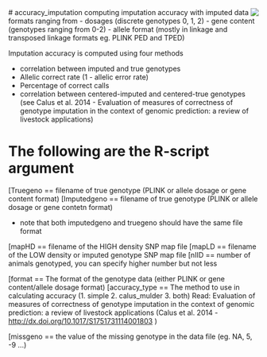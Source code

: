 <img src="icon.png" align="right" />
# accuracy_imputation
computing imputation accuracy with imputed data formats ranging from 
  - dosages (discrete genotypes 0, 1, 2)
  - gene content (genotypes ranging from 0-2)
  - allele format (mostly in linkage and transposed linkage formats eg. PLINK PED and TPED)

Imputation accuracy is computed using four methods 
  - correlation between imputed and true genotypes
  - Allelic correct rate (1 - allelic error rate)
  - Percentage of correct calls
  - correlation between centered-imputed and centered-true genotypes (see Calus et al. 2014 - Evaluation of measures of correctness of genotype imputation in the context of genomic prediction: a review of livestock applications)

# The following are the R-script argument 
[Truegeno == filename of true genotype (PLINK or allele dosage or gene content format)
[Imputedgeno == filename of true genotype (PLINK or allele dosage or gene contetn format)
  - note that both imputedgeno and truegeno should have the same file format

[mapHD == filename of the HIGH density SNP map file
[mapLD == filename of the LOW density or imputed genotype SNP map file
[nIID == number of animals genotyped, you can specify higher number but not less

[format == The format of the genotype data (either PLINK or gene content/allele dosage format)
[accuracy\_type == The method to use in calculating accuracy (1. simple 2. calus_mulder 3. both)
  Read: Evaluation of measures of correctness of genotype imputation in the context of genomic prediction: 
a review of livestock applications (Calus et al. 2014 - http://dx.doi.org/10.1017/S1751731114001803 )

[missgeno == the value of the missing genotype in the data file (eg. NA, 5, -9 ...)


